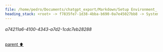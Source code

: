 ```yaml
---
file: /home/pedro/Documents/chatgpt_export/Markdown/Setup Environment_ Timeout Issue.md
heading_stack: <root> -> f7835fe7-1d38-4bba-b690-0a7e45027bb8 -> System -> a74211a6-4100-4343-a7d2-1cdc7eb28288
---
```

###### a74211a6-4100-4343-a7d2-1cdc7eb28288
[parent ⬆️](#f7835fe7-1d38-4bba-b690-0a7e45027bb8)
